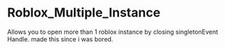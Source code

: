 # Roblox_Multiple_Instance
Allows you to open more than 1 roblox instance by closing singletonEvent Handle. made this since i was bored.

